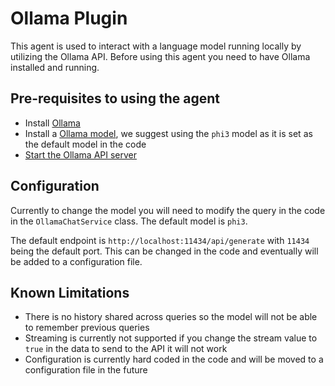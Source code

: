 # Ollama Plugin

This agent is used to interact with a language model running locally by utilizing the Ollama API. Before using
this agent you need to have Ollama installed and running.

## Pre-requisites to using the agent

- Install [Ollama](https://github.com/ollama/ollama) 
- Install a [Ollama model](https://github.com/ollama/ollama?tab=readme-ov-file#model-library), we
  suggest using the `phi3` model as it is set as the default model in the code
- [Start the Ollama API server](https://github.com/ollama/ollama?tab=readme-ov-file#start-ollama)

## Configuration

Currently to change the model you will need to modify the query in the code in the
`OllamaChatService` class. The default model is `phi3`.

The default endpoint is `http://localhost:11434/api/generate` with `11434` being the default port. This can be changed in the code
and eventually will be added to a configuration file.

## Known Limitations

- There is no history shared across queries so the model will not be able to remember previous
  queries
- Streaming is currently not supported if you change the stream value to `true` in the data to send
  to the API it will not work
- Configuration is currently hard coded in the code and will be moved to a configuration file in the
  future